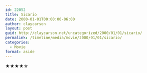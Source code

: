 ```yaml
---
id: 22052
title: Sicario
date: 2000-01-01T00:00:00-06:00
author: claycarson
layout: post
guid: http://claycarson.net/uncategorized/2000/01/01/sicario/
permalink: /timeline/media/movie/2000/01/01/sicario/
categories:
  - Movie
format: aside
---
```

<div class="media-details"></div>

<div class="media-creator"></div>

<div class="media-rating">★★★★☆</div>